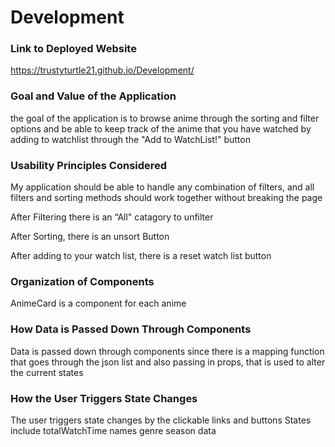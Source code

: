 # Development

### Link to Deployed Website

https://trustyturtle21.github.io/Development/

### Goal and Value of the Application

the goal of the application is to browse anime through the sorting and filter options and be able to keep track of the anime that you have watched by adding to watchlist through the "Add to WatchList!" button

### Usability Principles Considered

My application should be able to handle any combination of filters, and all filters and sorting methods should work together without breaking the page

After Filtering there is an “All" catagory to unfilter

After Sorting, there is an unsort Button

After adding to your watch list, there is a reset watch list button

### Organization of Components

AnimeCard is a component for each anime

### How Data is Passed Down Through Components

Data is passed down through components since there is a mapping function that goes through the json list and also passing in props, that is used to alter the current states

### How the User Triggers State Changes

The user triggers state changes by the clickable links and buttons
States include
totalWatchTime
names
genre
season
data
